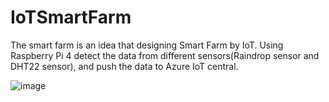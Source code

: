 # IoTSmartFarm
The smart farm is an idea that designing Smart Farm by IoT.  Using Raspberry Pi 4 detect the data from different sensors(Raindrop sensor and DHT22 sensor), and push the data to Azure IoT central.

![image](https://user-images.githubusercontent.com/183577/148867341-0f4529d4-a226-4086-9e6a-47ecf000a6c6.png)
